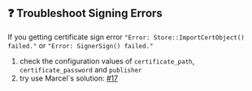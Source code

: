 ## :question: Troubleshoot Signing Errors
If you getting certificate sign error `"Error: Store::ImportCertObject() failed."` or `"Error: SignerSign() failed."`
1. check the configuration values of `certificate_path`, `certificate_password` and `publisher`
2. try use Marcel`s solution: [#17](https://github.com/YehudaKremer/msix/issues/17 "#17")
